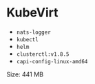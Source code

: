 # KubeVirt

* `nats-logger`
* `kubectl`
* `helm`
* `clusterctl:v1.8.5`
* `capi-config-linux-amd64`

Size: 441 MB